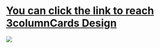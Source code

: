 # [You can click the link to reach 3columnCards Design](https://musatirgithub.github.io/3columnCards/)
![](https://musatirgithub.github.io/3columnCards/3column.gif)
